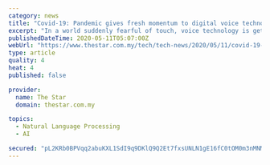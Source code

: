 ```yaml
---
category: news
title: "Covid-19: Pandemic gives fresh momentum to digital voice technology"
excerpt: "In a world suddenly fearful of touch, voice technology is getting a fresh look. Voice-activated systems such as Google Assistant, Amazon Alexa and Apple’s Siri have seen strong growth in recent years,"
publishedDateTime: 2020-05-11T05:07:00Z
webUrl: "https://www.thestar.com.my/tech/tech-news/2020/05/11/covid-19-pandemic-gives-fresh-momentum-to-digital-voice-technology"
type: article
quality: 4
heat: 4
published: false

provider:
  name: The Star
  domain: thestar.com.my

topics:
  - Natural Language Processing
  - AI

secured: "pL2KRb0BPVqq2abuKXL1SdI9q9DKlQ9Q2Et7fxsUNLN1gE16fC0tOM0m3nMNMSL/cSprNI1UV5RWbJsWzb6hkwlTX1uA5vATrkWgaF15NzJRqGN7K2V1JzSWMCHEHRB5zl8P/Jm/clTUWbG6XnCm3jW8bG5XOikuNEqdBHdPksClzqirFa/Ok9Lkq4Mj4bZkfMKDVsMNQaBq5VfLMMbV94Po2rBjVQX28g3gm3OAvp/5UMM9tAwamzJD54AjklK9QlUQVh4jqgpWetWNVKPzq+81ypKCDYOesKsYnJnZHSoTv76UwmnfhAPdtltT3EJFqn0OGNRHmCX0tccftAvx83TahVJlu46MmzGiGj1xGdCgqNIDD0cRuWhFrF9Ts4eatyck6UtH9d5SYEO6CMosDDcNlVKr9FIkrRi56x3Sw4SD7ng7100ypQB6Nbk1x+I8eQBqcd1xJTm7ccIUyyJms6UZJTgfJdV+mOhbJjiIwOo=;dAJVDNXtl0PlAP9xEr9J4g=="
---
```


